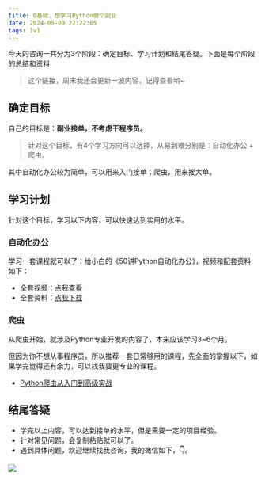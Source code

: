 ```yaml
---
title: 0基础，想学习Python做个副业
date: 2024-05-09 22:22:05
tags: 1v1
---
```



今天的咨询一共分为3个阶段：确定目标、学习计划和结尾答疑。下面是每个阶段的总结和资料

> 这个链接，周末我还会更新一波内容，记得查看哟~


## 确定目标


自己的目标是：**副业接单，不考虑干程序员。**

> 针对这个目标，有4个学习方向可以选择，从易到难分别是：自动化办公 + 爬虫。


其中自动化办公较为简单，可以用来入门接单；爬虫，用来接大单。

## 学习计划

针对这个目标，学习以下内容，可以快速达到实用的水平。

### 自动化办公

学习一套课程就可以了：给小白的《50讲Python自动化办公》，视频和配套资料如下：

- 全套视频：[点我查看](https://www.python-office.com/course/50-python-office.html)
- 全套资料：[点我下载](http://www.python4office.cn/python-course/50-python-office/)


### 爬虫

从爬虫开始，就涉及Python专业开发的内容了，本来应该学习3~6个月。

但因为你不想从事程序员，所以推荐一套日常够用的课程，先全面的掌握以下，如果学完觉得还有余力，可以找我要更专业的课程。

- [Python爬虫从入门到高级实战](https://www.bilibili.com/video/BV1y54y1y74F/?spm_id_from=333.999.0.0)


## 结尾答疑


- 学完以上内容，可以达到接单的水平，但是需要一定的项目经验。
- 针对常见问题，会复制粘贴就可以了。
- 遇到具体问题，欢迎继续找我咨询，我的微信如下，👇。

![](https://cos.python-office.com/wechat/qr-code.jpg)